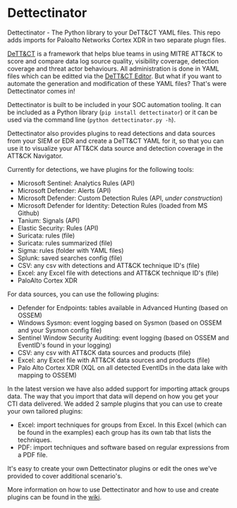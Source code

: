 # Dettectinator
Dettectinator - The Python library to your DeTT&amp;CT YAML files. This repo adds imports for Paloalto Networks Cortex XDR in two separate plugn files.

[DeTT&CT](https://github.com/rabobank-cdc/DeTTECT) is a framework that helps blue teams in using MITRE ATT&CK to score and compare data log source quality, visibility coverage, detection coverage and threat actor behaviours. All administration is done in YAML files which can be editted via the [DeTT&CT Editor](https://rabobank-cdc.github.io/dettect-editor). But what if you want to automate the generation and modification of these YAML files? That's were Dettectinator comes in!

Dettectinator is built to be included in your SOC automation tooling. It can be included as a Python library (`pip install dettectinator`) or it can be used via the command line (`python dettectinator.py -h`).

Dettectinator also provides plugins to read detections and data sources from your SIEM or EDR and create a DeTT&CT YAML for it, so that you can use it to visualize your ATT&CK data source and detection coverage in the ATT&CK  Navigator.

Currently for detections, we have plugins for the following tools:
- Microsoft Sentinel: Analytics Rules (API)
- Microsoft Defender: Alerts (API)
- Microsoft Defender: Custom Detection Rules (API, _under construction_)
- Microsoft Defender for Identity: Detection Rules (loaded from MS Github)
- Tanium: Signals (API)
- Elastic Security: Rules (API)
- Suricata: rules (file)
- Suricata: rules summarized (file)
- Sigma: rules (folder with YAML files)
- Splunk: saved searches config (file)
- CSV: any csv with detections and ATT&CK technique ID's (file)
- Excel: any Excel file with detections and ATT&CK technique ID's (file)
- PaloAlto Cortex XDR

For data sources, you can use the following plugins:
- Defender for Endpoints: tables available in Advanced Hunting (based on OSSEM)
- Windows Sysmon: event logging based on Sysmon (based on OSSEM and your Sysmon config file)
- Sentinel Window Security Auditing: event logging (based on OSSEM and EventID's found in your logging)
- CSV: any csv with ATT&CK data sources and products (file)
- Excel: any Excel file with ATT&CK data sources and products (file)
- Palo Alto Cortex XDR (XQL on all detected EventIDs in the data lake with mapping to OSSEM)

In the latest version we have also added support for importing attack groups data. The way that you import that data will depend on how you get your CTI data delivered. We added 2 sample plugins that you can use to create your own tailored plugins:
- Excel: import techniques for groups from Excel. In this Excel (which can be found in the examples) each group has its own tab that lists the techniques.
- PDF: import techniques and software based on regular expressions from a PDF file.

It's easy to create your own Dettectinator plugins or edit the ones we've provided to cover additional scenario's.

More information on how to use Dettectinator and how to use and create plugins can be found in the [wiki](https://github.com/siriussecurity/dettectinator/wiki).